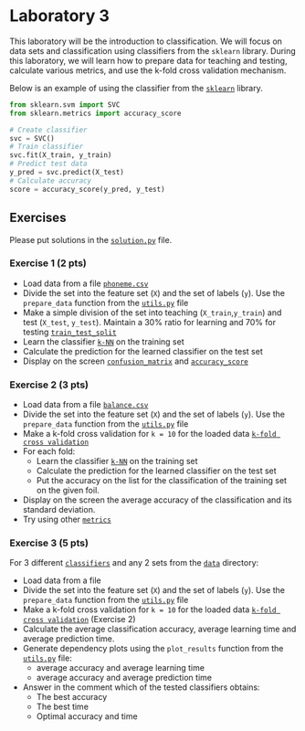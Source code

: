 # Laboratory 3

This laboratory will be the introduction to classification. We will focus on data sets and classification using classifiers from the `sklearn` library. During this laboratory, we will learn how to prepare data for teaching and testing, calculate various metrics, and use the k-fold cross validation mechanism.

Below is an example of using the classifier from the [`sklearn`](https://scikit-learn.org/stable/index.html) library.

```python
from sklearn.svm import SVC
from sklearn.metrics import accuracy_score

# Create classifier
svc = SVC()
# Train classifier
svc.fit(X_train, y_train)
# Predict test data
y_pred = svc.predict(X_test)
# Calculate accuracy
score = accuracy_score(y_pred, y_test)
```

## Exercises

Please put solutions in the [`solution.py`](solution.py) file.

### Exercise 1 (2 pts)

- Load data from a file [`phoneme.csv`](data/phoneme.csv)
- Divide the set into the feature set (`X`) and the set of labels (`y`). Use the `prepare_data` function from the [`utils.py`](utils.py) file
- Make a simple division of the set into teaching (`X_train`,`y_train`) and test (`X_test`, `y_test`). Maintain a 30% ratio for learning and 70% for testing [`train_test_split`](https://scikit-learn.org/stable/modules/generated/sklearn.model_selection.train_test_split.html)
- Learn the classifier [`k-NN`](http://scikit-learn.org/stable/modules/generated/sklearn.neighbors.KNeighborsClassifier.html#sklearn.neighbors.KNeighborsClassifier) on the training set
- Calculate the prediction for the learned classifier on the test set
- Display on the screen [`confusion_matrix`](https://scikit-learn.org/stable/modules/generated/sklearn.metrics.confusion_matrix.html) and [`accuracy_score`](https://scikit-learn.org/stable/modules/generated/sklearn.metrics.accuracy_score.html)

### Exercise 2 (3 pts)

- Load data from a file [`balance.csv`](data/balance.csv)
- Divide the set into the feature set (`X`) and the set of labels (`y`). Use the `prepare_data` function from the [`utils.py`](utils.py) file
- Make a k-fold cross validation for `k = 10` for the loaded data [`k-fold cross validation`](https://scikit-learn.org/stable/modules/generated/sklearn.model_selection.KFold.html)
- For each fold:
  - Learn the classifier [`k-NN`](http://scikit-learn.org/stable/modules/generated/sklearn.neighbors.KNeighborsClassifier.html#sklearn.neighbors.KNeighborsClassifier) on the training set
  - Calculate the prediction for the learned classifier on the test set
  - Put the accuracy on the list for the classification of the training set on the given foil.
- Display on the screen the average accuracy of the classification and its standard deviation.
- Try using other [`metrics`](https://scikit-learn.org/stable/modules/classes.html#module-sklearn.metrics)

### Exercise 3 (5 pts)

For 3 different [`classifiers`](https://scikit-learn.org/stable/auto_examples/classification/plot_classifier_comparison.html) and any 2 sets from the [`data`](data) directory:

- Load data from a file
- Divide the set into the feature set (`X`) and the set of labels (`y`). Use the `prepare_data` function from the [`utils.py`](utils.py) file
- Make a k-fold cross validation for `k = 10` for the loaded data [`k-fold cross validation`](https://scikit-learn.org/stable/modules/generated/sklearn.model_selection.KFold.html) (Exercise 2)
- Calculate the average classification accuracy, average learning time and average prediction time.
- Generate dependency plots using the `plot_results` function from the [`utils.py`](utils.py) file:
  - average accuracy and average learning time
  - average accuracy and average prediction time
- Answer in the comment which of the tested classifiers obtains:
  - The best accuracy
  - The best time
  - Optimal accuracy and time
